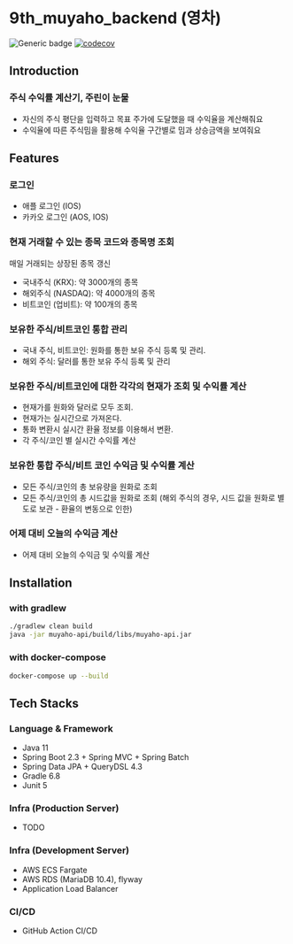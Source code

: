 # 9th_muyaho_backend (영차)
![Generic badge](https://img.shields.io/badge/version-0.0.4-orange.svg)
[![codecov](https://codecov.io/gh/depromeet/9th_muyaho_backend/branch/develop/graph/badge.svg?token=2MPw967BnL)](https://codecov.io/gh/depromeet/9th_muyaho_backend)
## Introduction
### 주식 수익률 계산기, 주린이 눈물

- 자신의 주식 평단을 입력하고 목표 주가에 도달했을 때 수익율을 계산해줘요
- 수익율에 따른 주식밈을 활용해 수익율 구간별로 밈과 상승금액을 보여줘요

## Features
### 로그인
- 애플 로그인 (IOS)
- 카카오 로그인 (AOS, IOS)

### 현재 거래할 수 있는 종목 코드와 종목명 조회
매일 거래되는 상장된 종목 갱신
- 국내주식 (KRX):  약 3000개의 종목
- 해외주식 (NASDAQ): 약 4000개의 종목
- 비트코인 (업비트): 약 100개의 종목

### 보유한 주식/비트코인 통합 관리
- 국내 주식, 비트코인: 원화를 통한 보유 주식 등록 및 관리.
- 해외 주식: 달러를 통한 보유 주식 등록 및 관리

### 보유한 주식/비트코인에 대한 각각의 현재가 조회 및 수익률 계산
- 현재가를 원화와 달러로 모두 조회.
- 현재가는 실시간으로 가져온다.
- 통화 변환시 실시간 환율 정보를 이용해서 변환.
- 각 주식/코인 별 실시간 수익률 계산

### 보유한 통합 주식/비트 코인 수익금 및 수익률 계산
- 모든 주식/코인의 총 보유량을 원화로 조회
- 모든 주식/코인의 총 시드값을 원화로 조회 (해외 주식의 경우, 시드 값을 원화로 별도로 보관 - 환율의 변동으로 인한)

### 어제 대비 오늘의 수익금 계산
- 어제 대비 오늘의 수익금 및 수익률 계산


## Installation

### with gradlew

```bash
./gradlew clean build
java -jar muyaho-api/build/libs/muyaho-api.jar 
```

### with docker-compose

```bash
docker-compose up --build
```

## Tech Stacks
### Language & Framework
- Java 11
- Spring Boot 2.3 + Spring MVC + Spring Batch
- Spring Data JPA + QueryDSL 4.3
- Gradle 6.8
- Junit 5

### Infra (Production Server)
- TODO

### Infra (Development Server)
- AWS ECS Fargate
- AWS RDS (MariaDB 10.4), flyway
- Application Load Balancer

### CI/CD
- GitHub Action CI/CD
